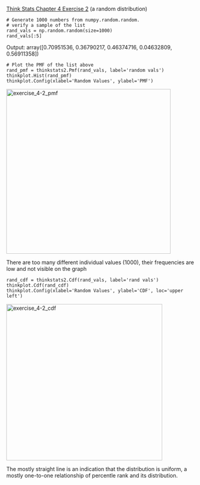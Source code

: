 [Think Stats Chapter 4 Exercise 2](http://greenteapress.com/thinkstats2/html/thinkstats2005.html#toc41) (a random distribution)


```
# Generate 1000 numbers from numpy.random.random.
# verify a sample of the list
rand_vals = np.random.random(size=1000)
rand_vals[:5]
```
Output: array([0.70951536, 0.36790217, 0.46374716, 0.04632809, 0.56911358])

```
# Plot the PMF of the list above
rand_pmf = thinkstats2.Pmf(rand_vals, label='random vals')
thinkplot.Hist(rand_pmf) 
thinkplot.Config(xlabel='Random Values', ylabel='PMF')
```

<img width="432" alt="exercise_4-2_pmf" src="https://user-images.githubusercontent.com/20651507/50542582-fb7f1680-0b75-11e9-9caa-7d90e6c957a0.png">

There are too many different individual values (1000), their frequencies are low and not visible on the graph

```
rand_cdf = thinkstats2.Cdf(rand_vals, label='rand vals')
thinkplot.Cdf(rand_cdf)
thinkplot.Config(xlabel='Random Values', ylabel='CDF', loc='upper left')
```

<img width="410" alt="exercise_4-2_cdf" src="https://user-images.githubusercontent.com/20651507/50542591-27020100-0b76-11e9-9d3c-809a30f6414e.png">

The mostly straight line is an indication that the distribution is uniform, a mostly one-to-one relationship of percentle rank and its distribution.
